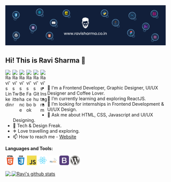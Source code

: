 ## [![Ravi Sharma's header](https://github.com/ravigithub19/ravigithub19/blob/main/img/github_coverPhoto.png)](https://ravisharma.co.in)

## Hi! This is Ravi Sharma 👋
<a href="https://www.linkedin.com/in/ravisharma18">
  <img align="left" alt="Ravi's Linkedin" width="22px" src="https://cdn.jsdelivr.net/npm/simple-icons@v3/icons/linkedin.svg" />
</a>

<a href="https://www.twitter.com/in/RaviSha19828890">
  <img align="left" alt="Ravi's Twitter" width="22px" src="https://cdn.jsdelivr.net/npm/simple-icons@v3/icons/twitter.svg" />
</a>

<a href="https://www.behance.net/ravikumar93">
  <img align="left" alt="Ravi's Behance" width="22px" src="https://cdn.jsdelivr.net/npm/simple-icons@v3/icons/behance.svg" />
</a>

<a href="https://www.facebook.com/profile.php?id=100005406161244">
  <img align="left" alt="Ravi's Facebook" width="22px" src="https://cdn.jsdelivr.net/npm/simple-icons@v3/icons/facebook.svg" />
  </a>
  
  <a href="https://github.com/ravigithub19">
  <img align="left" alt="Ravi's Github" width="22px" src="https://cdn.jsdelivr.net/npm/simple-icons@v3/icons/github.svg" />
</a>

<a href="https://www.instagram.com/_imravisharma">
  <img align="left" alt="Ravi's Instagram" width="22px" src="https://cdn.jsdelivr.net/npm/simple-icons@v3/icons/instagram.svg" />
</a>
  
  <br/>
<br/>


- 🔭 I'm a Frontend Developer, Graphic Designer, UI/UX Designer and Coffee Lover.
- 🌱 I’m currently learning and exploring ReactJS.
- 🤔 I’m looking for internships in Frontend Development & UI/UX Design.
- 💬 Ask me about HTML, CSS, Javascript and UI/UX Designing.
- 💨 Tech & Design Freak.
- ✈  Love travelling and exploring.
- 📫 How to reach me - [Website](https://ravisharma.co.in)


**Languages and Tools:**  

<code><img height="30" src="https://raw.githubusercontent.com/github/explore/80688e429a7d4ef2fca1e82350fe8e3517d3494d/topics/html/html.png"></code>
<code><img height="30" src="https://raw.githubusercontent.com/github/explore/80688e429a7d4ef2fca1e82350fe8e3517d3494d/topics/css/css.png"></code>
<code><img height="30" src="https://raw.githubusercontent.com/github/explore/80688e429a7d4ef2fca1e82350fe8e3517d3494d/topics/javascript/javascript.png"></code>
<code><img height="30" src="https://raw.githubusercontent.com/github/explore/80688e429a7d4ef2fca1e82350fe8e3517d3494d/topics/react/react.png"></code>
<code><img height="30" src="https://raw.githubusercontent.com/github/explore/80688e429a7d4ef2fca1e82350fe8e3517d3494d/topics/mysql/mysql.png"></code>
<code><img height="30" src="https://raw.githubusercontent.com/github/explore/80688e429a7d4ef2fca1e82350fe8e3517d3494d/topics/bootstrap/bootstrap.png"></code>
<code><img height="30" src="https://raw.githubusercontent.com/github/explore/80688e429a7d4ef2fca1e82350fe8e3517d3494d/topics/wordpress/wordpress.png"></code>

<a href="https://github.com/ravigithub19">
  <img align="center" src="https://github-readme-stats.vercel.app/api/top-langs/?username=ravigithub19&theme=dracula&line_langs_below=1" />
</a>
<a href="https://github.com/ravigithub19">
 <img align="center" src="https://github-readme-stats.vercel.app/api?username=ravigithub19&show_icons=true&theme=dracula&line_height=27" alt="Ravi's github stats"/>
</a>


